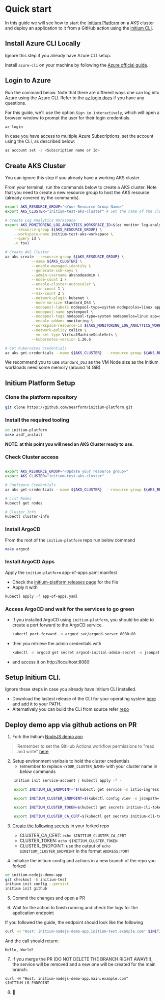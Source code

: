 # Quick start

In this guide we will see how to start the [Initium Platform](https://github.com/nearform/initium-platform) on a AKS cluster and deploy an application to it from a GitHub action using the [Initium CLI](https://github.com/nearform/initium-cli).

## Install Azure CLI Locally
Ignore this step if you already have Azure CLI setup.

Install `azure-cli` on your machine by following the [Azure official guide](https://learn.microsoft.com/en-us/cli/azure/install-azure-cli). 

## Login to Azure

Run the command below. Note that there are different ways one can log into Azure using the Azure CLI. Refer to the [az login docs](https://learn.microsoft.com/en-us/cli/azure/authenticate-azure-cli) if you have any questions.

For this guide, we'll use the option `Sign in interactively`, which will open a browser window to prompt the user for their login credentials.

``` bash
az login
```

In case you have access to multiple Azure Subscriptions, set the account using the CLI, as described below:

``` bash
az account set -s <Subscription name or Id>
```
## Create AKS Cluster

You can ignore this step if you already have a working AKS cluster.

From your terminal, run the commands below to create a AKS cluster. Note that you need to create a new resource group to host the AKS resource (already covered by the commands).

``` bash
export AKS_RESOURCE_GROUP="<Your Resource Group Name>"
export AKS_CLUSTER="initium-test-aks-cluster" # Set the name of the cluster as you require

# Create Log Analytics Workspace
export AKS_MONITORING_LOG_ANALYTICS_WORKSPACE_ID=$(az monitor log-analytics workspace create \
    --resource-group ${AKS_RESOURCE_GROUP} \
    --workspace-name initium-test-aks-workspace \
    --query id \
    -o tsv)

# Create AKS Cluster
az aks create --resource-group ${AKS_RESOURCE_GROUP} \
            --name ${AKS_CLUSTER} \
            --enable-managed-identity \
            --generate-ssh-keys \
            --admin-username aksnodeadmin \
            --node-count 1 \
            --enable-cluster-autoscaler \
            --min-count 1 \
            --max-count 2 \
            --network-plugin kubenet \
            --node-vm-size Standard_DS3 \
            --nodepool-labels nodepool-type=system nodepoolos=linux app=system-apps \
            --nodepool-name systempool \
            --nodepool-tags nodepool-type=system nodepoolos=linux app=system-apps \
            --enable-addons monitoring \
            --workspace-resource-id ${AKS_MONITORING_LOG_ANALYTICS_WORKSPACE_ID} \
            --network-policy calico \
            --vm-set-type VirtualMachineScaleSets \
            --kubernetes-version 1.26.6

# Get Kubernetes credentials
az aks get-credentials --name ${AKS_CLUSTER}  --resource-group ${AKS_RESOURCE_GROUP} 

```
We recommend you to use `Standard_DS3` as the VM Node size as the Initium workloads need some memory (around 14 GiB)

## Initium Platform Setup

### Clone the platform repository

```bash
git clone https://github.com/nearform/initium-platform.git
```

### Install the required tooling

```bash
cd initium-platform
make asdf_install
```

**NOTE: at this point you will need an AKS Cluster ready to use.**

### Check Cluster access

``` bash

export AKS_RESOURCE_GROUP="<Update your resource group>"
export AKS_CLUSTER="initium-test-aks-cluster"

# Configure Credentials
az aks get-credentials --name ${AKS_CLUSTER}  --resource-group ${AKS_RESOURCE_GROUP} 

# List Nodes
kubectl get nodes

# Cluster Info
kubectl cluster-info

```

### Install ArgoCD
From the root of the `initium-platform` repo run below command

```bash
make argocd
```

### Install ArgoCD Apps

Apply the `initium-platform` app-of-apps.yaml manifest
- Check the [initium-platform releases page](https://github.com/nearform/initium-platform/releases) for the file
- Apply it with
```bash
kubectl apply -f app-of-apps.yaml
```

### Access ArgoCD and wait for the services to go green
- If you installed ArgoCD using `initium-platform`, you should be able to create a port forward to the ArgoCD service.
    ```bash
    kubectl port-forward -n argocd svc/argocd-server 8080:80
    ```
- then you retrieve the admin credentials with
    ```bash
    kubectl -n argocd get secret argocd-initial-admin-secret -o jsonpath="{.data.password}" | base64 -d
    ```
- and access it on http://localhost:8080

## Setup Initium CLI.
Ignore these steps in case you already have Initium CLI installed.

- Download the lastest release of the CLI for your operating system [here](https://github.com/nearform/initium-cli/releases) and add it to your PATH.
- Alternatively you can build the CLI from source refer [repo](https://github.com/nearform/initium-cli)

## Deploy demo app via github actions on PR

1. Fork the Initium [NodeJS demo app](https://github.com/nearform/initium-nodejs-demo-app)

> Remember to set the GitHub Actions workflow permissions to "read and write" [here](https://docs.github.com/en/repositories/managing-your-repositorys-settings-and-features/enabling-features-for-your-repository/managing-github-actions-settings-for-a-repository#configuring-the-default-github_token-permissions)

2. Setup environment varibale to hold the cluster credentials
    - remember to replace `<YOUR_CLUSTER_NAME>` with your cluster name in below commands

```bash
    initium init service-account | kubectl apply -f -

    export INITIUM_LB_ENDPOINT="$(kubectl get service -n istio-ingress istio-ingressgateway -o go-template='{{(index .status.loadBalancer.ingress 0).ip}}'):80"

    export INITIUM_CLUSTER_ENDPOINT=$(kubectl config view -o jsonpath='{.clusters[?(@.name == "<YOUR CLUSTER NAME>")].cluster.server}')

    export INITIUM_CLUSTER_TOKEN=$(kubectl get secrets initium-cli-token -o jsonpath="{.data.token}" | base64 -d)

    export INITIUM_CLUSTER_CA_CERT=$(kubectl get secrets initium-cli-token -o jsonpath="{.data.ca\.crt}" | base64 -d)
```

3. [Create the following secrets](https://docs.github.com/en/actions/security-guides/encrypted-secrets#creating-encrypted-secrets-for-a-repository) in your forked repo

    - CLUSTER_CA_CERT: `echo $INITIUM_CLUSTER_CA_CERT`
    - CLUSTER_TOKEN: `echo $INITIUM_CLUSTER_TOKEN`
    - CLUSTER_ENDPOINT: use the output of `echo $INITIUM_CLUSTER_ENDPOINT` in the format `ADDRESS:PORT`

4. Initialize the initium config and actions in a new branch of the repo you forked

```bash
cd initium-nodejs-demo-app
git checkout -b initium-test
initium init config --persist
initium init github
```

5. Commit the changes and open a PR

6. Wait for the action to finish running and check the logs for the application endpoint

If you followed the guide, the endpoint should look like the following

```bash
curl -H "Host: initium-nodejs-demo-app.initium-test.example.com" $INITIUM_LB_ENDPOINT
```

And the call should return:

```
Hello, World!
```

7. If you merge the PR (DO NOT DELETE THE BRANCH RIGHT AWAY!!!), the service will be removed and a new one will be created for the main branch.

```
curl -H "Host: initium-nodejs-demo-app.main.example.com" $INITIUM_LB_ENDPOINT
```

8. 🚀

